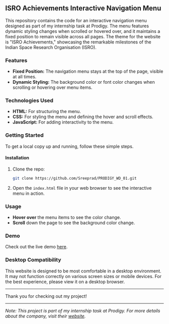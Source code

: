 ## ISRO Achievements Interactive Navigation Menu

This repository contains the code for an interactive navigation menu designed as part of my internship task at Prodigy. The menu features dynamic styling changes when scrolled or hovered over, and it maintains a fixed position to remain visible across all pages. The theme for the website is "ISRO Achievements," showcasing the remarkable milestones of the Indian Space Research Organisation (ISRO).

### Features

- **Fixed Position:** The navigation menu stays at the top of the page, visible at all times.
- **Dynamic Styling:** The background color or font color changes when scrolling or hovering over menu items.

### Technologies Used

- **HTML:** For structuring the menu.
- **CSS:** For styling the menu and defining the hover and scroll effects.
- **JavaScript:** For adding interactivity to the menu.

### Getting Started

To get a local copy up and running, follow these simple steps.

#### Installation

1. Clone the repo:
    ```sh
    git clone https://github.com/Sreeprad/PRODIGY_WD_01.git
    ```
2. Open the `index.html` file in your web browser to see the interactive menu in action.

### Usage

- **Hover over** the menu items to see the color change.
- **Scroll** down the page to see the background color change.

### Demo

Check out the live demo [here](https://sreeprad.github.io/PRODIGY_WD_01/).

### Desktop Compatibility

This website is designed to be most comfortable in a desktop environment. It may not function correctly on various screen sizes or mobile devices. For the best experience, please view it on a desktop browser.


---

Thank you for checking out my project!

---

*Note: This project is part of my internship task at Prodigy. For more details about the company, visit their [website](https://prodigyinfotech.dev/).*


